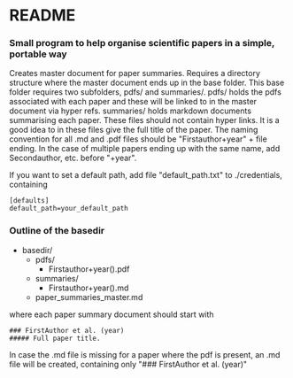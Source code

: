 # README

### Small program to help organise scientific papers in a simple, portable way

Creates master document for paper summaries. Requires a directory structure where the master document ends up in the base folder. This base folder requires two subfolders, pdfs/ and summaries/. pdfs/ holds the pdfs associated with each paper and these will be linked to in the master document via hyper refs. summaries/ holds markdown documents summarising each paper. These files should not contain hyper links. It is a good idea to in these files give the full title of the paper. The naming convention for all .md and .pdf files should be "Firstauthor+year" + file ending. In the case of multiple papers ending up with the same name, add Secondauthor, etc. before "+year".

If you want to set a default path, add file "default_path.txt" to ./credentials, containing

    [defaults]
    default_path=your_default_path
### Outline of the basedir

- basedir/
    - pdfs/
      - Firstauthor+year().pdf
    - summaries/
      - Firstauthor+year().md
    - paper_summaries_master.md

where each paper summary document should start with 
    
    ### FirstAuthor et al. (year)
    ##### Full paper title.

In case the .md file is missing for a paper where the pdf is present, an .md file will be created, containing only "### FirstAuthor et al. (year)"

